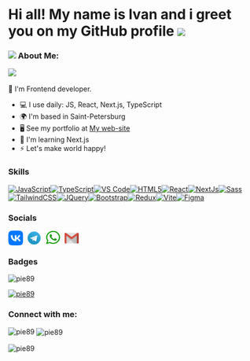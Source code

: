 # Hi all! My name is Ivan and i greet you on my GitHub profile <img src="https://github.com/TheDudeThatCode/TheDudeThatCode/blob/master/Assets/Hi.gif" width="35" />


### <img src="https://github.com/TheDudeThatCode/TheDudeThatCode/blob/master/Assets/Developer.gif" width="45" /> About Me:
<img src="https://media.giphy.com/media/v1.Y2lkPTc5MGI3NjExbG9vaXljc25pODFweGpsc3RwYWJlNnAzdjM2bTlobXBvbG5xazh6YSZlcD12MV9pbnRlcm5hbF9naWZfYnlfaWQmY3Q9Zw/xonOzxf2M8hNu/giphy.gif" width="200">


🏦 I'm Frontend developer.

* 💻  I use daily: JS, React, Next.js, TypeScript
* 🌍  I'm based in Saint-Petersburg
* 🖥️  See my portfolio at [My web-site](http://a91199zg.beget.tech)
* 🧠  I'm learning Next.js
* ⚡  Let's make world happy!

### Skills

<p align="left">
<a href="https://developer.mozilla.org/en-US/docs/Web/JavaScript" target="_blank" rel="noreferrer"><img src="https://raw.githubusercontent.com/danielcranney/readme-generator/main/public/icons/skills/javascript-colored.svg" width="36" height="36" alt="JavaScript" /></a><a href="https://www.typescriptlang.org/" target="_blank" rel="noreferrer"><img src="https://raw.githubusercontent.com/danielcranney/readme-generator/main/public/icons/skills/typescript-colored.svg" width="36" height="36" alt="TypeScript" /></a><a href="https://code.visualstudio.com/" target="_blank" rel="noreferrer"><img src="https://raw.githubusercontent.com/danielcranney/readme-generator/main/public/icons/skills/visualstudiocode.svg" width="36" height="36" alt="VS Code" /></a><a href="https://developer.mozilla.org/en-US/docs/Glossary/HTML5" target="_blank" rel="noreferrer"><img src="https://raw.githubusercontent.com/danielcranney/readme-generator/main/public/icons/skills/html5-colored.svg" width="36" height="36" alt="HTML5" /></a><a href="https://reactjs.org/" target="_blank" rel="noreferrer"><img src="https://raw.githubusercontent.com/danielcranney/readme-generator/main/public/icons/skills/react-colored.svg" width="36" height="36" alt="React" /></a><a href="https://nextjs.org/docs" target="_blank" rel="noreferrer"><img src="https://raw.githubusercontent.com/danielcranney/readme-generator/main/public/icons/skills/nextjs-colored.svg" width="36" height="36" alt="NextJs" /></a><a href="https://sass-lang.com/" target="_blank" rel="noreferrer"><img src="https://raw.githubusercontent.com/danielcranney/readme-generator/main/public/icons/skills/sass-colored.svg" width="36" height="36" alt="Sass" /></a><a href="https://tailwindcss.com/" target="_blank" rel="noreferrer"><img src="https://raw.githubusercontent.com/danielcranney/readme-generator/main/public/icons/skills/tailwindcss-colored.svg" width="36" height="36" alt="TailwindCSS" /></a><a href="https://jquery.com/" target="_blank" rel="noreferrer"><img src="https://raw.githubusercontent.com/danielcranney/readme-generator/main/public/icons/skills/jquery-colored.svg" width="36" height="36" alt="JQuery" /></a><a href="https://getbootstrap.com/" target="_blank" rel="noreferrer"><img src="https://raw.githubusercontent.com/danielcranney/readme-generator/main/public/icons/skills/bootstrap-colored.svg" width="36" height="36" alt="Bootstrap" /></a><a href="https://redux.js.org/" target="_blank" rel="noreferrer"><img src="https://raw.githubusercontent.com/danielcranney/readme-generator/main/public/icons/skills/redux-colored.svg" width="36" height="36" alt="Redux" /></a><a href="https://vitejs.dev/" target="_blank" rel="noreferrer"><img src="https://raw.githubusercontent.com/danielcranney/readme-generator/main/public/icons/skills/vite-colored.svg" width="36" height="36" alt="Vite" /></a><a href="https://www.figma.com/" target="_blank" rel="noreferrer"><img src="https://raw.githubusercontent.com/danielcranney/readme-generator/main/public/icons/skills/figma-colored.svg" width="36" height="36" alt="Figma" /></a>
</p>

### Socials

<p >
<a href="https://vk.com/van_ka1" target="blank"><img align="center" src="./socials/VK Logo.png" alt="vk" height="30" width="30" /></a>&nbsp;
<a href="https://telegram.me/van_ka88" target="blank"><img align="center" src="./socials/tg.png" alt="tg" height="30" width="30" /></a>&nbsp;
<a href="https://wa.me/79119911933" target="blank"><img align="center" src="./socials/whatsaap.png" alt="whatsapp" height="30" width="30" /></a>&nbsp;
<a href="mailto:spyder34@yandex.ru" target="blank"><img align="center" src="./socials/gmail.png" alt="whatsapp" height="30" width="30" /></a>&nbsp;
</p>

### Badges

<p align="left"> <img src="https://komarev.com/ghpvc/?username=pie89&label=Profile%20views&color=0e75b6&style=flat" alt="pie89" /> </p>

<p align="left"> <a href="https://github.com/ryo-ma/github-profile-trophy"><img src="https://github-profile-trophy.vercel.app/?username=pie89" alt="pie89" /></a> </p>

<h3 align="left">Connect with me:</h3>
<p align="left">
</p>

<p><img align="left" src="https://github-readme-stats.vercel.app/api/top-langs?username=pie89&show_icons=true&locale=en&layout=compact" alt="pie89" /></p>

<p>&nbsp;<img align="center" src="https://github-readme-stats.vercel.app/api?username=pie89&show_icons=true&locale=en" alt="pie89" /></p>

<p><img align="center" src="https://github-readme-streak-stats.herokuapp.com/?user=pie89&" alt="pie89" /></p>
